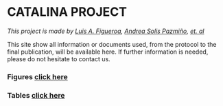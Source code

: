 CATALINA PROJECT
================

<i> This project is made by [Luis A.
Figueroa](https://twitter.com/LuisFig1706), [Andrea Solis
Pazmiño](https://x.com/paosolpaz18), [et.
al](https://x.com/CaTaLiNA_Ecu)</i>

This site show all information or documents used, from the protocol to
the final publication, will be available here. If further information is
needed, please do not hesitate to contact us.

### Figures [click here](https://view.officeapps.live.com/op/view.aspx?src=https%3A%2F%2Fraw.githubusercontent.com%2FNotLui5%2FCATALINA_PROJECT%2Fmain%2FTABLES.docx&wdOrigin=BROWSELINK)

### Tables [click here](https://view.officeapps.live.com/op/view.aspx?src=https%3A%2F%2Fraw.githubusercontent.com%2FNotLui5%2FCATALINA_PROJECT%2Fmain%2FFigure%25201.docx&wdOrigin=BROWSELINK)
